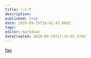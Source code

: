 ```yaml
---
title: ヘルプ
description: 
published: true
date: 2020-09-19T18:41:47.086Z
tags: 
editor: markdown
dateCreated: 2020-09-19T17:35:01.474Z
---
```


[faq](/ja/help/faq)